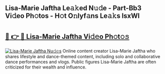 ## Lisa-Marie Jaftha Le𝚊𝚔ed N𝚞𝚍e - Part-Bb3 Vi𝚍eo Ph𝚘tos - H𝚘t O𝚗lyf𝚊ns Le𝚊𝚔s lsxWI

# <h2><a href="http://hf0c7z.feru.top/?c=Lisa-Marie+Jaftha">🔗 👉 🔴 Lisa-Marie Jaftha Vi𝚍𝚎o Ph𝚘t𝚘𝚜</a></h2>

[![Lisa-Marie Jaftha Nu𝚍𝚎s](https://i.imgur.com/0TWrTi3.gif)](http://hf0c7z.feru.top/?c=Lisa-Marie+Jaftha)
Online content creator Lisa-Marie Jaftha who shares lifestyle and dance-themed content, including solo and collaborative dance performances and vlogs. Public figures Lisa-Marie Jaftha are often criticized for their wealth and influence. 
